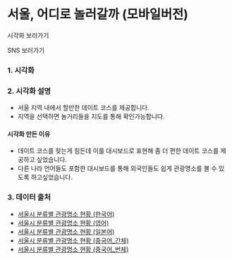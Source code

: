 # 서울, 어디로 놀러갈까 (모바일버전)

시각화 보러가기

SNS 보러가기

### 1. 시각화

### 2. 시각화 설명

- 서울 지역 내에서 할만한 데이트 코스를 제공합니다.
- 지역을 선택하면 놀거리들을 지도를 통해 확인가능합니다.

#### 시각화 만든 이유

- 데이트 코스를 찾는게 힘든데 이를 대시보드로 표현해 좀 더 편한 데이트 코스를 제공하고 싶었습니다.
- 다른 나라 언어들도 포함한 대시보드를 통해 외국인들도 쉽게 관광명소를 볼 수 있도록 하고싶었습니다.

### 3. 데이터 출처

- [서울시 분류별 관광명소 현황 (한국어)](https://data.seoul.go.kr/dataList/OA-2665/F/1/datasetView.do)
- [서울시 분류별 관광명소 현황 (영어)](https://data.seoul.go.kr/dataList/OA-2666/F/1/datasetView.do)
- [서울시 분류별 관광명소 현황 (일본어)](https://data.seoul.go.kr/dataList/OA-2667/F/1/datasetView.do)
- [서울시 분류별 관광명소 현황 (중국어_간체)](https://data.seoul.go.kr/dataList/OA-2668/F/1/datasetView.do)
- [서울시 분류별 관광명소 현황 (중국어_번체)](https://data.seoul.go.kr/dataList/OA-2669/F/1/datasetView.do)

